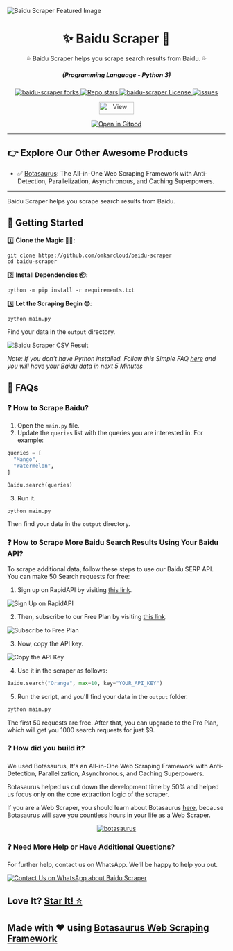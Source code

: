 ![Baidu Scraper Featured Image](https://raw.githubusercontent.com/omkarcloud/baidu-scraper/master/images/baidu-scraper-featured-image.png)

<div align="center" style="margin-top: 0;">
  <h1>✨ Baidu Scraper 🚀</h1>
  <p>💦 Baidu Scraper helps you scrape search results from Baidu. 💦</p>
</div>
<em>
  <h5 align="center">(Programming Language - Python 3)</h5>
</em>
<p align="center">
  <a href="#">
    <img alt="baidu-scraper forks" src="https://img.shields.io/github/forks/omkarcloud/baidu-scraper?style=for-the-badge" />
  </a>
  <a href="#">
    <img alt="Repo stars" src="https://img.shields.io/github/stars/omkarcloud/baidu-scraper?style=for-the-badge&color=yellow" />
  </a>
  <a href="#">
    <img alt="baidu-scraper License" src="https://img.shields.io/github/license/omkarcloud/baidu-scraper?color=orange&style=for-the-badge" />
  </a>
  <a href="https://github.com/omkarcloud/baidu-scraper/issues">
    <img alt="issues" src="https://img.shields.io/github/issues/omkarcloud/baidu-scraper?color=purple&style=for-the-badge" />
  </a>
</p>
<p align="center">
  <img src="https://views.whatilearened.today/views/github/omkarcloud/baidu-scraper.svg" width="80px" height="28px" alt="View" />
</p>

<p align="center">
  <a href="https://gitpod.io/#https://github.com/omkarcloud/baidu-scraper">
    <img alt="Open in Gitpod" src="https://gitpod.io/button/open-in-gitpod.svg" />
  </a>
</p>
  
---

## 👉 Explore Our Other Awesome Products

- ✅ [Botasaurus](https://github.com/omkarcloud/botasaurus): The All-in-One Web Scraping Framework with Anti-Detection, Parallelization, Asynchronous, and Caching Superpowers.

---

Baidu Scraper helps you scrape search results from Baidu.

## 🚀 Getting Started

1️⃣ **Clone the Magic 🧙‍♀:**
```shell
git clone https://github.com/omkarcloud/baidu-scraper
cd baidu-scraper
```
2️⃣ **Install Dependencies 📦:**
```shell
python -m pip install -r requirements.txt
```
3️⃣ **Let the Scraping Begin 😎**:
```shell
python main.py
```

Find your data in the `output` directory.

![Baidu Scraper CSV Result](https://raw.githubusercontent.com/omkarcloud/baidu-scraper/master/images/baidu-scraper-csv-result.png)

*Note: If you don't have Python installed. Follow this Simple FAQ [here](https://github.com/omkarcloud/baidu-scraper/blob/master/advanced.md#-i-dont-have-python-installed-how-can-i-run-the-scraper) and you will have your Baidu data in next 5 Minutes*

## 🤔 FAQs
### ❓ How to Scrape Baidu?

1. Open the `main.py` file.
2. Update the `queries` list with the queries you are interested in. For example:

```python
queries = [
  "Mango",
  "Watermelon",
]

Baidu.search(queries)
```

3. Run it.

```bash
python main.py
```

Then find your data in the `output` directory.

### ❓ How to Scrape More Baidu Search Results Using Your Baidu API?

To scrape additional data, follow these steps to use our Baidu SERP API. You can make 50 Search requests for free:

1. Sign up on RapidAPI by visiting [this link](https://rapidapi.com/auth/sign-up).

![Sign Up on RapidAPI](https://raw.githubusercontent.com/omkarcloud/assets/master/images/sign-up.png)

2. Then, subscribe to our Free Plan by visiting [this link](https://rapidapi.com/Chetan11dev/api/baidu-scraper/pricing).

![Subscribe to Free Plan](https://raw.githubusercontent.com/omkarcloud/assets/master/images/free-subscription.png)

3. Now, copy the API key.

![Copy the API Key](https://raw.githubusercontent.com/omkarcloud/assets/master/images/api-key.png) 

4. Use it in the scraper as follows:
```python
Baidu.search("Orange", max=10, key="YOUR_API_KEY")
```

5. Run the script, and you'll find your data in the `output` folder.
```bash
python main.py
```   

The first 50 requests are free. After that, you can upgrade to the Pro Plan, which will get you 1000 search requests for just $9.

### ❓ How did you build it?

We used Botasaurus, It's an All-in-One Web Scraping Framework with Anti-Detection, Parallelization, Asynchronous, and Caching Superpowers.

Botasaurus helped us cut down the development time by 50% and helped us focus only on the core extraction logic of the scraper.

If you are a Web Scraper, you should learn about Botasaurus [here](https://github.com/omkarcloud/botasaurus), because Botasaurus will save you countless hours in your life as a Web Scraper.

<p align="center">
  <a href="https://github.com/omkarcloud/botasaurus">
  <img src="https://raw.githubusercontent.com/omkarcloud/assets/master/images/mascot.png" alt="botasaurus" />
</a>
</p>


### ❓ Need More Help or Have Additional Questions?

For further help, contact us on WhatsApp. We'll be happy to help you out.

[![Contact Us on WhatsApp about Baidu Scraper](https://raw.githubusercontent.com/omkarcloud/assets/master/images/whatsapp-us.png)](https://api.whatsapp.com/send?phone=918295042963&text=Hi,%20I%20would%20like%20to%20learn%20more%20about%20your%20products.)

## Love It? [Star It! ⭐](https://github.com/omkarcloud/baidu-scraper/stargazers)

## Made with ❤️ using [Botasaurus Web Scraping Framework](https://github.com/omkarcloud/botasaurus)